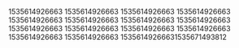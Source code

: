 1535614926663
1535614926663
1535614926663
1535614926663
1535614926663
1535614926663
1535614926663
1535614926663
1535614926663
1535614926663
1535614926663
1535614926663
1535614926663
1535614926663
15356149266631535671493812